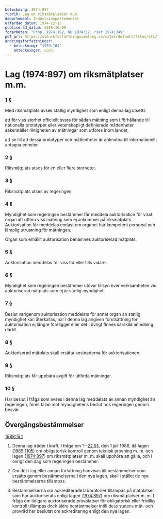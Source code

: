 ```yaml
---
beteckning: 1974:897
rubrik: Lag om riksmätplatser m.m.
departement: Industridepartementet
utfardad_datum: 1974-12-13
publicerad_datum: 2008-10-09
forarbeten: "Prop. 1974:162, NU 1974:52, rskr 1974:349"
pdf_url: https://svenskforfattningssamling.se/sites/default/files/sfs/1974-12/SFS1974-897.pdf
andringsforfattningar:
  - beteckning: "1989:164"
    anteckningar: upph.
---
```


# Lag (1974:897) om riksmätplatser m.m.

### 1 §

Med riksmätplats avses statlig myndighet som enligt denna lag utsetts

att för viss storhet officiellt svara för sådan mätning som i förhållande till nationella prototyper eller vetenskapligt definierade måttenheter säkerställer riktigheten av mätningar som utföres inom landet,

att se till att dessa prototyper och måttenheter är anknutna till internationellt antagna enheter.

### 2 §

Riksmätplats utses för en eller flera storheter.

### 3 §

Riksmätplats utses av regeringen.

### 4 §

Myndighet som regeringen bestämmer får meddela auktorisation för visst organ att utföra viss mätning som ej ankommer på riksmätplats. Auktorisation får meddelas endast om organet har kompetent personal och lämplig utrustning för mätningen.

Organ som erhållit auktorisation benämnes auktoriserad mätplats.

### 5 §

Auktorisation meddelas för viss tid eller tills vidare.

### 6 §

Myndighet som regeringen bestämmer utövar tillsyn över verksamheten vid auktoriserad mätplats som ej är statlig myndighet.

### 7 §

Beslut varigenom auktorisation meddelats för annat organ än statlig myndighet kan återkallas, när i denna lag angiven förutsättning för auktorisation ej längre föreligger eller det i övrigt finnes särskild anledning därtill.

### 8 §

Auktoriserad mätplats skall ersätta kostnaderna för auktorisationen.

### 9 §

Riksmätplats får uppbära avgift för utförda mätningar.

### 10 §

Har beslut i fråga som avses i denna lag meddelats av annan myndighet än regeringen, föres talan mot myndighetens beslut hos regeringen genom besvär.

## Övergångsbestämmelser

[1989:164](https://selex.se/eli/sfs/1989/164)

1. Denna lag träder i kraft, i fråga om 1--[22 §](#22)§, den 1 juli 1989, då lagen ([1985:1105](https://selex.se/eli/sfs/1985/1105)) om obligatorisk kontroll genom teknisk provning m. m. och lagen ([1974:897](https://selex.se/eli/sfs/1974/897)) om riksmätplatser m. m. skall upphöra att gälla, och i övrigt den dag som regeringen bestämmer.

2. Om det i lag eller annan författning hänvisas till bestämmelser som ersätts genom bestämmelserna i den nya lagen, skall i stället de nya bestämmelserna tillämpas.

3. Bestämmelserna om ackrediterade laboratorier tillämpas på mätplatser som har auktoriserats enligt lagen ([1974:897](https://selex.se/eli/sfs/1974/897)) om riksmätplatser m. m. I fråga om tidigare auktoriserade provplatser för obligatorisk eller frivillig kontroll tillämpas dock äldre bestämmelser intill dess statens mät- och provråd har beslutat om ackreditering enligt den nya lagen.